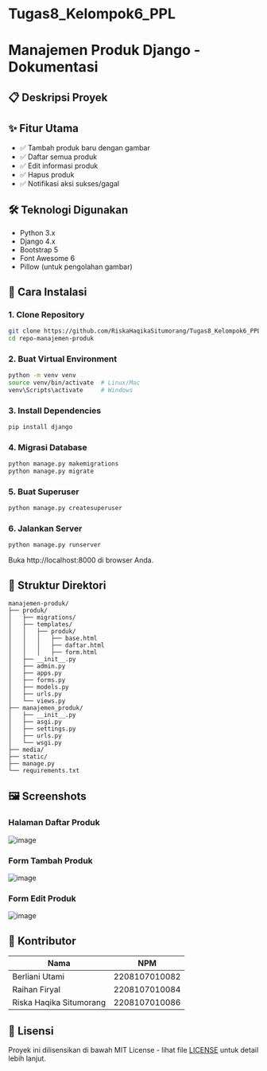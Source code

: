 # Tugas8_Kelompok6_PPL
# Manajemen Produk Django - Dokumentasi

## 📋 Deskripsi Proyek


## ✨ Fitur Utama
- ✅ Tambah produk baru dengan gambar
- ✅ Daftar semua produk
- ✅ Edit informasi produk
- ✅ Hapus produk 
- ✅ Notifikasi aksi sukses/gagal

## 🛠️ Teknologi Digunakan
- Python 3.x
- Django 4.x
- Bootstrap 5
- Font Awesome 6
- Pillow (untuk pengolahan gambar)

## 🚀 Cara Instalasi

### 1. Clone Repository
```bash
git clone https://github.com/RiskaHaqikaSitumorang/Tugas8_Kelompok6_PPL.git
cd repo-manajemen-produk
```

### 2. Buat Virtual Environment
```bash
python -m venv venv
source venv/bin/activate  # Linux/Mac
venv\Scripts\activate     # Windows
```

### 3. Install Dependencies
```bash
pip install django
```

### 4. Migrasi Database
```bash
python manage.py makemigrations
python manage.py migrate
```

### 5. Buat Superuser
```bash
python manage.py createsuperuser
```

### 6. Jalankan Server
```bash
python manage.py runserver
```

Buka http://localhost:8000 di browser Anda.

## 📂 Struktur Direktori
```
manajemen-produk/
├── produk/
│   ├── migrations/
│   ├── templates/
│   │   ├── produk/
│   │   │   ├── base.html
│   │   │   ├── daftar.html
│   │   │   ├── form.html
│   ├── __init__.py
│   ├── admin.py
│   ├── apps.py
│   ├── forms.py
│   ├── models.py
│   ├── urls.py
│   └── views.py
├── manajemen_produk/
│   ├── __init__.py
│   ├── asgi.py
│   ├── settings.py
│   ├── urls.py
│   └── wsgi.py
├── media/
├── static/
├── manage.py
└── requirements.txt
```

## 🖼️ Screenshots

### Halaman Daftar Produk
![image](https://github.com/user-attachments/assets/0255e8f2-3fff-4e14-8a5f-1f76a152faed)


### Form Tambah Produk
![image](https://github.com/user-attachments/assets/2c4f1d0c-bc54-4279-9fa0-a88169994d77)

### Form Edit Produk
![image](https://github.com/user-attachments/assets/4b70ac6f-1c1e-4386-a5b7-b7b4a16a84e1)


## 👥 Kontributor

| Nama | NPM | 
|------|-----|
| Berliani Utami | 2208107010082 |
| Raihan Firyal | 2208107010084 |
| Riska Haqika Situmorang | 2208107010086 | 

## 📝 Lisensi
Proyek ini dilisensikan di bawah MIT License - lihat file [LICENSE](LICENSE) untuk detail lebih lanjut.

